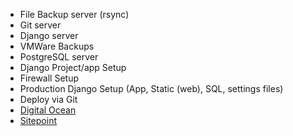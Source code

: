- File Backup server (rsync)
- Git server
- Django server
- VMWare Backups
- PostgreSQL server
- Django Project/app Setup
- Firewall Setup
- Production Django Setup (App, Static (web), SQL, settings files)
- Deploy via Git
- [Digital Ocean](https://www.digitalocean.com/community/tutorials/how-to-set-up-automatic-deployment-with-git-with-a-vps)
- [Sitepoint](https://www.sitepoint.com/deploying-from-github-to-a-server/)
